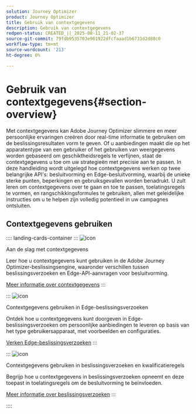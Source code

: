 ```yaml
---
solution: Journey Optimizer
product: Journey Optimizer
title: Gebruik van contextgegevens
description: Gebruik van contextgegevens
redpen-status: CREATED_||_2025-08-11_21-02-37
source-git-commit: 79fdb9535703e961922dfcfaaad1b6731d2d88c0
workflow-type: tm+mt
source-wordcount: '213'
ht-degree: 0%

---
```



# Gebruik van contextgegevens{#section-overview}

Met contextgegevens kan Adobe Journey Optimizer slimmere en meer persoonlijke ervaringen creëren door real-time informatie te gebruiken om de beslissingsresultaten vorm te geven. Of u aanbiedingen maakt die op het apparatentype van een gebruiker of het gebruiken van weergegevens worden gebaseerd om geschiktheidsregels te verfijnen, staat de contextgegevens u toe om uw strategieën met precisie aan te passen. In deze handleiding wordt uitgelegd hoe contextgegevens werken op twee belangrijke API&#39;s: besluitvorming en Edge-besluitvorming, waarbij de unieke sterke punten, beperkingen en gebruiksgevallen worden benadrukt. U zult leren om contextgegevens over te gaan en toe te passen, toelatingsregels te vormen, en rangschikkingsformules te gebruiken, allen met geleidelijke instructies om u te helpen zijn volledig potentieel in uw campagnes ontsluiten.

## Contextgegevens gebruiken

:::: landing-cards-container
:::
![icon](https://cdn.experienceleague.adobe.com/icons/circle-play.svg?lang=nl-NL)

Aan de slag met contextgegevens

Leer hoe u contextgegevens kunt gebruiken in de Adobe Journey Optimizer-beslissingsengine, waaronder verschillen tussen beslissingsverzoeken en Edge-API-aanvragen voor besluitvorming.

[Meer informatie over contextgegevens](../using/offers/context-data.md)
:::

:::
![icon](https://cdn.experienceleague.adobe.com/icons/code-branch.svg?lang=nl-NL)

Contextgegevens gebruiken in Edge-beslissingsverzoeken

Ontdek hoe u contextgegevens kunt doorgeven in Edge-beslissingsverzoeken om persoonlijke aanbiedingen te leveren op basis van het type gebruikersapparaat, met voorbeelden en configuraties.

[Verken Edge-beslissingsverzoeken](../using/offers/context-data-edge.md)
:::

:::
![icon](https://cdn.experienceleague.adobe.com/icons/list-check.svg?lang=nl-NL)

Contextgegevens gebruiken in beslissingsverzoeken en kwalificatieregels

Begrijp hoe u contextgegevens in beslissingsverzoeken opneemt en deze toepast in toelatingsregels om de besluitvorming te beïnvloeden.

[Meer informatie over beslissingsverzoeken](../using/offers/context-data-decisioning.md)
:::

::::
